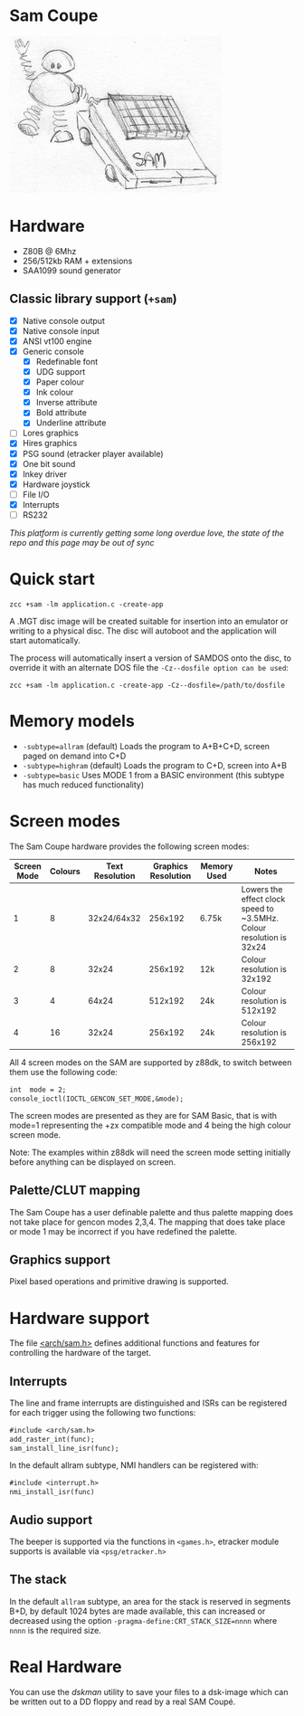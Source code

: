 # Sam Coupe 

![](images/platform/sam.jpg)

# Hardware

* Z80B @ 6Mhz
* 256/512kb RAM + extensions
* SAA1099 sound generator


## Classic library support (`+sam`)

* [x] Native console output
* [x] Native console input
* [x] ANSI vt100 engine
* [x] Generic console
    * [x] Redefinable font
    * [x] UDG support
    * [x] Paper colour
    * [x] Ink colour
    * [x] Inverse attribute
    * [x] Bold attribute
    * [x] Underline attribute
* [ ] Lores graphics
* [x] Hires graphics
* [x] PSG sound (etracker player available)
* [x] One bit sound
* [x] Inkey driver
* [x] Hardware joystick
* [ ] File I/O
* [x] Interrupts
* [ ] RS232

_This platform is currently getting some long overdue love, the state of the repo and this page may be out of sync_


# Quick start

    zcc +sam -lm application.c -create-app

A .MGT disc image will be created suitable for insertion into an emulator
or writing to a physical disc. The disc will autoboot and the application will
start automatically.

The process will automatically insert a version of SAMDOS onto the disc, to override
it with an alternate DOS file the `-Cz--dosfile option can be used`:

    zcc +sam -lm application.c -create-app -Cz--dosfile=/path/to/dosfile


# Memory models

* `-subtype=allram` (default) Loads the program to A+B+C+D, screen paged on demand into C+D
* `-subtype=highram` (default) Loads the program to C+D, screen into A+B
* `-subtype=basic` Uses MODE 1 from a BASIC environment (this subtype has much reduced functionality)

# Screen modes

The Sam Coupe hardware provides the following screen modes:

| Screen Mode | Colours | Text Resolution | Graphics Resolution | Memory Used | Notes |
|-|-|-|-|-|-|
| 1 | 8 | 32x24/64x32 | 256x192 | 6.75k | Lowers the effect clock speed to ~3.5MHz. Colour resolution is 32x24 |
| 2 | 8 | 32x24 | 256x192 | 12k | Colour resolution is 32x192 |
| 3 | 4 | 64x24 | 512x192 | 24k | Colour resolution is 512x192 |
| 4 | 16| 32x24 | 256x192 | 24k | Colour resolution is 256x192 |

All 4 screen modes on the SAM are supported by z88dk, to switch between them
use the following code:

    int  mode = 2;
    console_ioctl(IOCTL_GENCON_SET_MODE,&mode);

The screen modes are presented as they are for SAM Basic, that is
with mode=1 representing the +zx compatible mode and 4 being the
high colour screen mode.

Note: The examples within z88dk will need the screen mode setting initially before anything can be displayed on screen.

## Palette/CLUT mapping

The Sam Coupe has a user definable palette and thus palette mapping does not take place for gencon modes 2,3,4. The mapping that does take place or mode 1 may be incorrect if you have redefined the palette.

## Graphics support

Pixel based operations and primitive drawing is supported.

# Hardware support 

The file [<arch/sam.h>](https://github.com/z88dk/z88dk/blob/master/include/arch/sam.h) defines additional functions and features for controlling the hardware of the target.

## Interrupts

The line and frame interrupts are distinguished and ISRs can be registered for each trigger using the following two functions:

    #include <arch/sam.h>
    add_raster_int(func);
    sam_install_line_isr(func);

In the default allram subtype, NMI handlers can be registered with:

    #include <interrupt.h>
    nmi_install_isr(func)

## Audio support

The beeper is supported via the functions in `<games.h>`, etracker module supports is available via `<psg/etracker.h>`

## The stack

In the default `allram` subtype, an area for the stack is reserved in segments B+D, by default 1024 bytes are made available, this can increased or decreased using the option `-pragma-define:CRT_STACK_SIZE=nnnn` where `nnnn` is the required size.

# Real Hardware

You can use the *dskman* utility to save your files to a dsk-image which can be written out to a DD floppy and read by a real SAM Coupé.  
